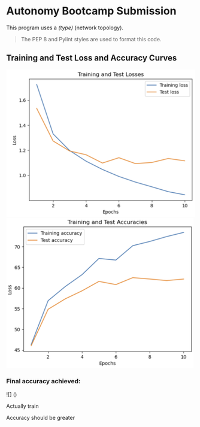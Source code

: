 # Autonomy Bootcamp Submission

This program uses a _(type)_ (network topology). 

> The PEP 8 and Pylint styles are used to format this code.

## Training and Test Loss and Accuracy Curves

<img src="loss_curves.PNG" width="510"> <img src="accuracy_curves.PNG" width="500">

### Final accuracy achieved:
![] ()

Actually train

Accuracy should be greater

